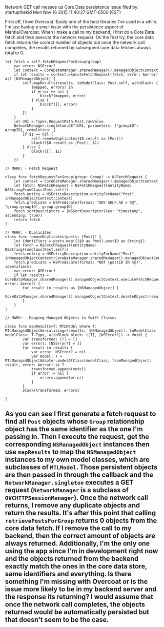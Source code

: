 Network GET call messes up Core Data persistence
Issue filed by: startupthekid
Mon Nov 16 2015 11:40:27 GMT-0500 (EST)

First off, I love Overcoat. Easily one of the best libraries I've used in a while. I'm just having a small issue with the persistence aspect of Mantle/Overcoat. When I make a call to my backend, I first do a Core Data fetch and then execute the network request. On the first try, the core data fetch returns the correct number of objects but once the network call completes, the results returned by subsequent core data fetches always total to 0.

    let fetch = self.fetchRequestForGroup(group)
        var error: NSError?
        let context = CoreDataManager.sharedManager().managedObjectContext
        if let results = context.executeFetchRequest(fetch, error: &error) as? [NSManagedObject] {
            self.mapResults(results, toModelClass: Post.self, withBlock: {
                (mapped, errors) in
                if error == nil {
                    block?(mapped, error)
                } else {
                    block?([], error)
                }
            })
        }
        let URI = Types.RequestPath.Post.rawValue
        NetworkManager.singleton.GET(URI, parameters: ["groupID": groupID], completion: {
            if $1 == nil {
                self.removeDuplicates($0.result as [Post])
                block?($0.result as [Post], $1)
            } else {
                block?([], $1)
            }
        })

    // MARK: - Fetch Request
    
    class func fetchRequestForGroup(group: Group) -> NSFetchRequest {
        let context = CoreDataManager.sharedManager().managedObjectContext
        let fetch: NSFetchRequest = NSFetchRequest(entityName: NSStringFromClass(Post.self))
        fetch.entity = NSEntityDescription.entityForName("Post", inManagedObjectContext:context)
        fetch.predicate = NSPredicate(format: "ANY SELF.%K = %@", "group.groupID", group.groupID)
        fetch.sortDescriptors = [NSSortDescriptor(key: "timestamp", ascending: true)]
        return fetch
    }
    
    // MARK: - Duplicates
    class func removeDuplicates(posts: [Post]) {
        let identifiers = posts.map({($0 as Post).postID as String})
        let fetch = NSFetchRequest(entityName: NSStringFromClass(Post.self))
        fetch.entity = NSEntityDescription.entityForName("Post", inManagedObjectContext:CoreDataManager.sharedManager().managedObjectContext)
        fetch.predicate = NSPredicate(format: "NOT (postID IN %@)", identifiers)
        var error: NSError?
        if let results = CoreDataManager.sharedManager().managedObjectContext.executeFetchRequest(fetch, error: &error) {
            for result in results as [NSManagedObject] {
                CoreDataManager.sharedManager().managedObjectContext.deleteObject(result)
            }
        }
    }

    // MARK: - Mapping Managed Objects to Swift Classes
    
    class func mapResults<T: MTLModel where T: MTLManagedObjectSerializing>(results: [NSManagedObject], toModelClass modelClass: T.Type, withBlock block: ([T], [NSError?]) -> Void) {
            var transformed: [T] = []
            var errors: [NSError?] = []
            for result in results {
                var error: NSError? = nil
                var model: T = MTLManagedObjectAdapter.modelOfClass(modelClass, fromManagedObject: result, error: &error) as T
                transformed.append(model)
                if error != nil {
                    errors.append(error)
                }
            }
            block(transformed, errors)

    }

As you can see I first generate a fetch request to find all `Post` objects whose `Group` relationship object has the same identifier as the one I'm passing in. Then I execute the request, get the corresponding `NSManagedObject` instances then use `mapResults` to map the `NSManagedObject` instances to my own model classes, which are subclasses of `MTLModel`. Those persistent objects are then passed in through the callback and the `NetworkManager.singleton` executes a GET request (`NetworkManager` is a subclass of `OVCHTTPSessionManager`). Once the network call returns, I remove any duplicate objects and return the results. It's after this point that calling `retrievePostsForGroup` returns 0 objects from the core data fetch. If I remove the call to my backend, then the correct amount of objects are always returned. Additionally, I'm the only one using the app since I'm in development right now and the objects returned from the backend exactly match the ones in the core data store, same identifiers and everything. Is there something I'm missing with Overcoat or is the issue more likely to be in my backend server and the response its returning? I would assume that once the network call completes, the objects returned would be automatically persisted but that doesn't seem to be the case.
-------------------------------------------------------------------------------